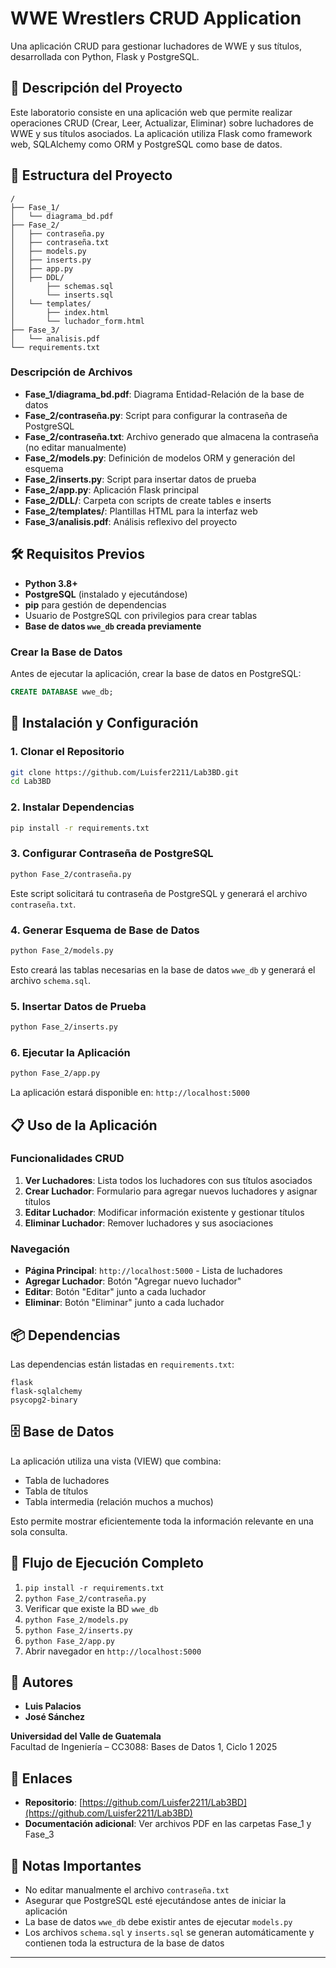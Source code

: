 # WWE Wrestlers CRUD Application

Una aplicación CRUD para gestionar luchadores de WWE y sus títulos, desarrollada con Python, Flask y PostgreSQL.

## 🎯 Descripción del Proyecto

Este laboratorio consiste en una aplicación web que permite realizar operaciones CRUD (Crear, Leer, Actualizar, Eliminar) sobre luchadores de WWE y sus títulos asociados. La aplicación utiliza Flask como framework web, SQLAlchemy como ORM y PostgreSQL como base de datos.

## 📁 Estructura del Proyecto

```
/
├── Fase_1/
│   └── diagrama_bd.pdf
├── Fase_2/
│   ├── contraseña.py
│   ├── contraseña.txt
│   ├── models.py
│   ├── inserts.py
│   ├── app.py
│   ├── DDL/
│       ├── schemas.sql
│       └── inserts.sql
│   └── templates/
│       ├── index.html
│       └── luchador_form.html
├── Fase_3/
│   └── analisis.pdf
└── requirements.txt
```

### Descripción de Archivos

- **Fase_1/diagrama_bd.pdf**: Diagrama Entidad-Relación de la base de datos
- **Fase_2/contraseña.py**: Script para configurar la contraseña de PostgreSQL
- **Fase_2/contraseña.txt**: Archivo generado que almacena la contraseña (no editar manualmente)
- **Fase_2/models.py**: Definición de modelos ORM y generación del esquema
- **Fase_2/inserts.py**: Script para insertar datos de prueba
- **Fase_2/app.py**: Aplicación Flask principal
- **Fase_2/DLL/**: Carpeta con scripts de create tables e inserts
- **Fase_2/templates/**: Plantillas HTML para la interfaz web
- **Fase_3/analisis.pdf**: Análisis reflexivo del proyecto

## 🛠️ Requisitos Previos

- **Python 3.8+**
- **PostgreSQL** (instalado y ejecutándose)
- **pip** para gestión de dependencias
- Usuario de PostgreSQL con privilegios para crear tablas
- **Base de datos `wwe_db` creada previamente**

### Crear la Base de Datos

Antes de ejecutar la aplicación, crear la base de datos en PostgreSQL:

```sql
CREATE DATABASE wwe_db;
```

## 🚀 Instalación y Configuración

### 1. Clonar el Repositorio

```bash
git clone https://github.com/Luisfer2211/Lab3BD.git
cd Lab3BD
```

### 2. Instalar Dependencias

```bash
pip install -r requirements.txt
```

### 3. Configurar Contraseña de PostgreSQL

```bash
python Fase_2/contraseña.py
```

Este script solicitará tu contraseña de PostgreSQL y generará el archivo `contraseña.txt`.

### 4. Generar Esquema de Base de Datos

```bash
python Fase_2/models.py
```

Esto creará las tablas necesarias en la base de datos `wwe_db` y generará el archivo `schema.sql`.

### 5. Insertar Datos de Prueba

```bash
python Fase_2/inserts.py
```

### 6. Ejecutar la Aplicación

```bash
python Fase_2/app.py
```

La aplicación estará disponible en: `http://localhost:5000`

## 📋 Uso de la Aplicación

### Funcionalidades CRUD

1. **Ver Luchadores**: Lista todos los luchadores con sus títulos asociados
2. **Crear Luchador**: Formulario para agregar nuevos luchadores y asignar títulos
3. **Editar Luchador**: Modificar información existente y gestionar títulos
4. **Eliminar Luchador**: Remover luchadores y sus asociaciones

### Navegación

- **Página Principal**: `http://localhost:5000` - Lista de luchadores
- **Agregar Luchador**: Botón "Agregar nuevo luchador"
- **Editar**: Botón "Editar" junto a cada luchador
- **Eliminar**: Botón "Eliminar" junto a cada luchador

## 📦 Dependencias

Las dependencias están listadas en `requirements.txt`:

```
flask
flask-sqlalchemy
psycopg2-binary
```

## 🗄️ Base de Datos

La aplicación utiliza una vista (VIEW) que combina:
- Tabla de luchadores
- Tabla de títulos
- Tabla intermedia (relación muchos a muchos)

Esto permite mostrar eficientemente toda la información relevante en una sola consulta.

## 🔄 Flujo de Ejecución Completo

1. `pip install -r requirements.txt`
2. `python Fase_2/contraseña.py`
3. Verificar que existe la BD `wwe_db`
4. `python Fase_2/models.py`
5. `python Fase_2/inserts.py`
6. `python Fase_2/app.py`
7. Abrir navegador en `http://localhost:5000`

## 👥 Autores

- **Luis Palacios**
- **José Sánchez**

**Universidad del Valle de Guatemala**  
Facultad de Ingeniería – CC3088: Bases de Datos 1, Ciclo 1 2025

## 🔗 Enlaces

- **Repositorio**: [https://github.com/Luisfer2211/Lab3BD](https://github.com/Luisfer2211/Lab3BD)
- **Documentación adicional**: Ver archivos PDF en las carpetas Fase_1 y Fase_3

## 📝 Notas Importantes

- No editar manualmente el archivo `contraseña.txt`
- Asegurar que PostgreSQL esté ejecutándose antes de iniciar la aplicación
- La base de datos `wwe_db` debe existir antes de ejecutar `models.py`
- Los archivos `schema.sql` y `inserts.sql` se generan automáticamente y contienen toda la estructura de la base de datos

---
